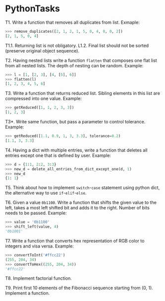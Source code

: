 # PythonTasks

T1. Write a function that removes all duplicates from list. Exmaple:
```python
>>> remove_duplicates([2, 1, 2, 1, 5, 0, 4, 0, 0, 2])
[2, 1, 5, 0, 4]
```
T1.1. Returning list is not obligatory.
L1.2. Final list should not be sorted (preserve original object sequence).

T2. Having nested lists write a function `flatten` that composes one flat list from all nested lists. 
The depth of nesting can be random. Example:
```python
>>> l = [1, [2, 3], [4, [5], 6]]
>>> flatten(l)
[1, 2, 3, 4, 5, 6]
```

T3. Write a function that returns reduced list. Sibling elements in this list are compressed into one value. Example:
```python
>>> getReduced([1, 1, 2, 3, 3])
[1, 2, 3]
```
T3*. Write same function, but pass a parameter to control tolerance. Example:
```python
>>> getReduced([1.1, 0.9, 1, 3, 3.3], tolerance=0.2)
[1.1, 3, 3.3]
```

T4. Having a dict with multiple entries, write a function that deletes all entries except one that is defined by user. Example:
```python
>>> d = {1:1, 2:2, 3:3}
>>> new_d = delete_all_entries_from_dict_except_one(d, 1)
>>> new_d
{1: 1}
```

T5. Think about how to implement `switch`-`case` statement using python dict, the alternative way to use `if`-`elif`-`else`.

T6. Given a value `0b1100`. Write a function that shifts the given value to the left, takes a most left shifted bit and adds it to the right. Number of bits needs to be passed. Example:
```python
>>> value = '0b1100'
>>> shift_left(value, 4)
'0b1001'
```

T7. Write a function that converts hex representation of RGB color to integers and visa versa. Example:
```python
>>> convertToInt('#ffcc22')
(255, 204, 34)
>>> convertToHex((255, 204, 34))
'#ffcc22'
```

T8. Implement factorial function.

T9. Print first 10 elements of the Fibonacci sequence starting from (0, 1). Implement a function.
